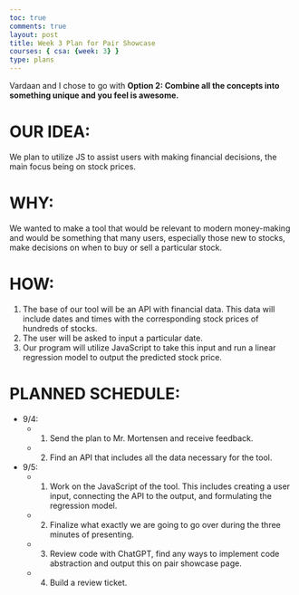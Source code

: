 ```yaml
---
toc: true
comments: true
layout: post
title: Week 3 Plan for Pair Showcase
courses: { csa: {week: 3} }
type: plans
---
```


Vardaan and I chose to go with **Option 2: Combine all the concepts into something unique and you feel is awesome.**

# **OUR IDEA**:
We plan to utilize JS to assist users with making financial decisions, the main focus being on stock prices.

# **WHY**:
We wanted to make a tool that would be relevant to modern money-making and would be something that many users, especially those new to stocks, make decisions on when to buy or sell a particular stock.

# **HOW**:
1. The base of our tool will be an API with financial data. This data will include dates and times with the corresponding stock prices of hundreds of stocks. 
2. The user will be asked to input a particular date.
3. Our program will utilize JavaScript to take this input and run a linear regression model to output the predicted stock price. 

# **PLANNED SCHEDULE**:
- 9/4: 
  - 1. Send the plan to Mr. Mortensen and receive feedback. 
  - 2. Find an API that includes all the data necessary for the tool.
 - 9/5:
   - 1. Work on the JavaScript of the tool. This includes creating a user input, connecting the API to the output, and formulating the regression model.
   - 2. Finalize what exactly we are going to go over during the three minutes of presenting.
   - 3. Review code with ChatGPT, find any ways to implement code abstraction and output this on pair showcase page.
   - 4. Build a review ticket.